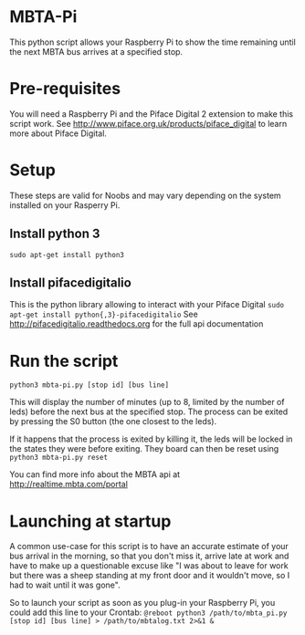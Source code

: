 # MBTA-Pi
This python script allows your Raspberry Pi to show the time remaining until the next MBTA bus arrives at a specified stop.

# Pre-requisites
You will need a Raspberry Pi and the Piface Digital 2 extension to make this script work. See http://www.piface.org.uk/products/piface_digital to learn more about Piface Digital.

# Setup
These steps are valid for Noobs and may vary depending on the system installed on your Rasperry Pi.

## Install python 3
`sudo apt-get install python3`

## Install pifacedigitalio
This is the python library allowing to interact with your Piface Digital
`sudo apt-get install python{,3}-pifacedigitalio`
See http://pifacedigitalio.readthedocs.org for the full api documentation

# Run the script
`python3 mbta-pi.py [stop id] [bus line]`

This will display the number of minutes (up to 8, limited by the number of leds) before the next bus at the specified stop.
The process can be exited by pressing the S0 button (the one closest to the leds).

If it happens that the process is exited by killing it, the leds will be locked in the states they were before exiting. They board can then be reset using `python3 mbta-pi.py reset`

You can find more info about the MBTA api at http://realtime.mbta.com/portal

# Launching at startup
A common use-case for this script is to have an accurate estimate of your bus arrival in the morning, so that you don't miss it, arrive late at work and have to make up a questionable excuse like "I was about to leave for work but there was a sheep standing at my front door and it wouldn't move, so I had to wait until it was gone".

So to launch your script as soon as you plug-in your Raspberry Pi, you could add this line to your Crontab:
`@reboot python3 /path/to/mbta_pi.py [stop id] [bus line] > /path/to/mbtalog.txt 2>&1 &`

